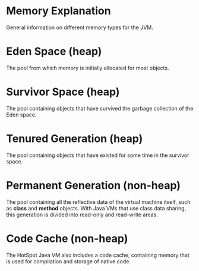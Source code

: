 # Memory Explanation
General information on different memory types for the JVM.


# Eden Space (heap)
The pool from which memory is initially allocated for most objects.


# Survivor Space (heap)
The pool containing objects that have survived the garbage collection of the Eden space.

# Tenured Generation (heap)
The pool containing objects that have existed for some time in the survivor space.

# Permanent Generation (non-heap)
The pool containing all the reflective data of the virtual machine itself, such as **class** and **method** objects. 
With Java VMs that use class data sharing, this generation is divided into read-only and read-write areas.

# Code Cache (non-heap)
The HotSpot Java VM also includes a code cache, containing memory that is used for compilation and storage of native code.
